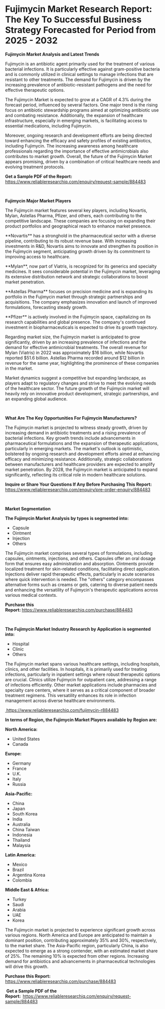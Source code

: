 <p><h1>Fujimycin Market Research Report: The Key To Successful Business Strategy Forecasted for Period from 2025 - 2032</h1></p><p><strong>Fujimycin Market Analysis and Latest Trends</strong></p>
<p><p>Fujimycin is an antibiotic agent primarily used for the treatment of various bacterial infections. It is particularly effective against gram-positive bacteria and is commonly utilized in clinical settings to manage infections that are resistant to other treatments. The demand for Fujimycin is driven by the increasing prevalence of antibiotic-resistant pathogens and the need for effective therapeutic options.</p><p>The Fujimycin Market is expected to grow at a CAGR of 4.3% during the forecast period, influenced by several factors. One major trend is the rising focus on antibiotic stewardship programs aimed at optimizing antibiotic use and combating resistance. Additionally, the expansion of healthcare infrastructure, especially in emerging markets, is facilitating access to essential medications, including Fujimycin. </p><p>Moreover, ongoing research and development efforts are being directed toward enhancing the efficacy and safety profiles of existing antibiotics, including Fujimycin. The increasing awareness among healthcare professionals regarding the importance of effective antimicrobials also contributes to market growth. Overall, the future of the Fujimycin Market appears promising, driven by a combination of critical healthcare needs and evolving treatment protocols.</p></p>
<p><strong>Get a Sample PDF of the Report:&nbsp;</strong> <a href="https://www.reliableresearchiq.com/enquiry/request-sample/884483?utm_campaign=3367&utm_medium=2&utm_source=Github&utm_content=ia&utm_term=19042025&utm_id=fujimycin">https://www.reliableresearchiq.com/enquiry/request-sample/884483</a></p>
<p>&nbsp;</p>
<p><strong>Fujimycin Major Market Players</strong></p>
<p><p>The Fujimycin market features several key players, including Novartis, Mylan, Astellas Pharma, Pfizer, and others, each contributing to the competitive landscape. These companies are focusing on expanding their product portfolios and geographical reach to enhance market presence.</p><p>**Novartis** has a stronghold in the pharmaceutical sector with a diverse pipeline, contributing to its robust revenue base. With increasing investments in R&D, Novartis aims to innovate and strengthen its position in the Fujimycin segment, anticipating growth driven by its commitment to improving access to healthcare.</p><p>**Mylan**, now part of Viatris, is recognized for its generics and specialty medicines. It sees considerable potential in the Fujimycin market, leveraging its extensive distribution network and strategic collaborations to boost market penetration.</p><p>**Astellas Pharma** focuses on precision medicine and is expanding its portfolio in the Fujimycin market through strategic partnerships and acquisitions. The company emphasizes innovation and launch of improved formulations, forecasting steady growth.</p><p>**Pfizer** is actively involved in the Fujimycin space, capitalizing on its research capabilities and global presence. The company's continued investment in biopharmaceuticals is expected to drive its growth trajectory.</p><p>Regarding market size, the Fujimycin market is anticipated to grow significantly, driven by an increasing prevalence of infections and the demand for effective antimicrobial treatments. The overall revenue for Mylan (Viatris) in 2022 was approximately $16 billion, while Novartis reported $51.6 billion. Astellas Pharma recorded around $12 billion in revenue for the same year, highlighting the prominence of these companies in the market.</p><p>Market dynamics suggest a competitive but expanding landscape, as players adapt to regulatory changes and strive to meet the evolving needs of the healthcare sector. The future growth of the Fujimycin market will heavily rely on innovative product development, strategic partnerships, and an expanding global audience.</p></p>
<p>&nbsp;</p>
<p><strong>What Are The Key Opportunities For Fujimycin Manufacturers?</strong></p>
<p><p>The Fujimycin market is projected to witness steady growth, driven by increasing demand in antibiotic treatments and a rising prevalence of bacterial infections. Key growth trends include advancements in pharmaceutical formulations and the expansion of therapeutic applications, particularly in emerging markets. The market's outlook is optimistic, bolstered by ongoing research and development efforts aimed at enhancing efficacy and minimizing resistance. Additionally, strategic collaborations between manufacturers and healthcare providers are expected to amplify market penetration. By 2028, the Fujimycin market is anticipated to expand significantly, reflecting its critical role in modern healthcare solutions.</p></p>
<p><strong>Inquire or Share Your Questions If Any Before Purchasing This Report:</strong> <a href="https://www.reliableresearchiq.com/enquiry/pre-order-enquiry/884483?utm_campaign=3367&utm_medium=2&utm_source=Github&utm_content=ia&utm_term=19042025&utm_id=fujimycin">https://www.reliableresearchiq.com/enquiry/pre-order-enquiry/884483</a></p>
<p>&nbsp;</p>
<p><strong>Market Segmentation</strong></p>
<p><strong>The Fujimycin Market Analysis by types is segmented into:</strong></p>
<p><ul><li>Capsule</li><li>Ointment</li><li>Injection</li><li>Others</li></ul></p>
<p><p>The Fujimycin market comprises several types of formulations, including capsules, ointments, injections, and others. Capsules offer an oral dosage form that ensures easy administration and absorption. Ointments provide localized treatment for skin-related conditions, facilitating direct application. Injections deliver rapid therapeutic effects, particularly in acute scenarios where quick intervention is needed. The "others" category encompasses alternative forms such as creams or gels, catering to diverse patient needs and enhancing the versatility of Fujimycin's therapeutic applications across various medical contexts.</p></p>
<p><strong>Purchase this Report:&nbsp;</strong><a href="https://www.reliableresearchiq.com/purchase/884483?utm_campaign=3367&utm_medium=2&utm_source=Github&utm_content=ia&utm_term=19042025&utm_id=fujimycin">https://www.reliableresearchiq.com/purchase/884483</a></p>
<p>&nbsp;</p>
<p><strong>The Fujimycin Market Industry Research by Application is segmented into:</strong></p>
<p><ul><li>Hospital</li><li>Clinic</li><li>Others</li></ul></p>
<p><p>The Fujimycin market spans various healthcare settings, including hospitals, clinics, and other facilities. In hospitals, it is primarily used for treating infections, particularly in inpatient settings where robust therapeutic options are crucial. Clinics utilize Fujimycin for outpatient care, addressing a range of infections efficiently. Other market applications include pharmacies and specialty care centers, where it serves as a critical component of broader treatment regimens. This versatility enhances its role in infection management across diverse healthcare environments.</p></p>
<p><a href="https://www.reliableresearchiq.com/fujimycin-r884483?utm_campaign=3367&utm_medium=2&utm_source=Github&utm_content=ia&utm_term=19042025&utm_id=fujimycin">&nbsp;https://www.reliableresearchiq.com/fujimycin-r884483</a></p>
<p><strong>In terms of Region, the Fujimycin Market Players available by Region are:</strong></p>
<p>
    <p> <strong> North America: </strong>
        <ul>
            <li>United States</li>
            <li>Canada</li>
        </ul>
        </p> 
    <p> <strong> Europe: </strong>
        <ul>
            <li>Germany</li>
            <li>France</li>
            <li>U.K.</li>
            <li>Italy</li>
            <li>Russia</li>
        </ul>
        </p> 
    <p> <strong> Asia-Pacific: </strong>
        <ul>
            <li>China</li>
            <li>Japan</li>
            <li>South Korea</li>
            <li>India</li>
            <li>Australia</li>
            <li>China Taiwan</li>
            <li>Indonesia</li>
            <li>Thailand</li>
            <li>Malaysia</li>
        </ul>
        </p> 
    <p> <strong> Latin America: </strong>
        <ul>
            <li>Mexico</li>
            <li>Brazil</li>
            <li>Argentina Korea</li>
            <li>Colombia</li>
        </ul>
        </p> 
    <p> <strong> Middle East & Africa: </strong>
        <ul>
            <li>Turkey</li>
            <li>Saudi</li>
            <li>Arabia</li>
            <li>UAE</li>
            <li>Korea</li>
        </ul>
    </p>
    </p>
<p><p>The Fujimycin market is projected to experience significant growth across various regions. North America and Europe are anticipated to maintain a dominant position, contributing approximately 35% and 30%, respectively, to the market share. The Asia-Pacific region, particularly China, is also expected to emerge as a strong contender, with an estimated market share of 25%. The remaining 10% is expected from other regions. Increasing demand for antibiotics and advancements in pharmaceutical technologies will drive this growth.</p></p>
<p><strong>Purchase this Report: </strong><a href="https://www.reliableresearchiq.com/purchase/884483?utm_campaign=3367&utm_medium=2&utm_source=Github&utm_content=ia&utm_term=19042025&utm_id=fujimycin">https://www.reliableresearchiq.com/purchase/884483</a></p>
<p>&nbsp;<strong>Get a Sample PDF of the Report:&nbsp;&nbsp;</strong><a href="https://www.reliableresearchiq.com/enquiry/request-sample/884483?utm_campaign=3367&utm_medium=2&utm_source=Github&utm_content=ia&utm_term=19042025&utm_id=fujimycin">https://www.reliableresearchiq.com/enquiry/request-sample/884483</a></p>
<p><strong></strong></p>
<p><p></p><p></p><p></p></p>